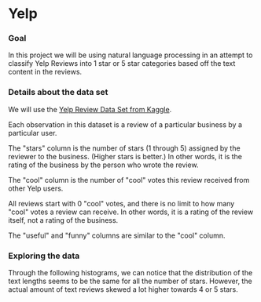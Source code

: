 # Yelp

### Goal
In this project we will be using natural language processing in an attempt to classify Yelp Reviews into 1 star or 5 star categories based off the text content in the reviews.

### Details about the data set
We will use the [Yelp Review Data Set from Kaggle](https://www.kaggle.com/c/yelp-recsys-2013).

Each observation in this dataset is a review of a particular business by a particular user.

The "stars" column is the number of stars (1 through 5) assigned by the reviewer to the business. (Higher stars is better.) In other words, it is the rating of the business by the person who wrote the review.

The "cool" column is the number of "cool" votes this review received from other Yelp users.

All reviews start with 0 "cool" votes, and there is no limit to how many "cool" votes a review can receive. In other words, it is a rating of the review itself, not a rating of the business.

The "useful" and "funny" columns are similar to the "cool" column.

### Exploring the data

Through the following histograms, we can notice that the distribution of the text lengths seems to be the same for all the number of stars. However, the actual amount of text reviews skewed a lot higher towards 4 or 5 stars.





